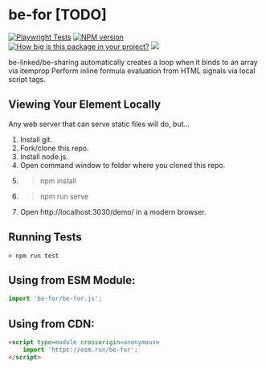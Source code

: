 # be-for [TODO]

<!-- [![Published on webcomponents.org](https://img.shields.io/badge/webcomponents.org-published-blue.svg)](https://www.webcomponents.org/element/be-switched) -->
[![Playwright Tests](https://github.com/bahrus/be-for/actions/workflows/CI.yml/badge.svg)](https://github.com/bahrus/be-for/actions/workflows/CI.yml) 
[![NPM version](https://badge.fury.io/js/be-for.png)](http://badge.fury.io/js/be-for)
[![How big is this package in your project?](https://img.shields.io/bundlephobia/minzip/be-for?style=for-the-badge)](https://bundlephobia.com/result?p=be-for)
<img src="http://img.badgesize.io/https://cdn.jsdelivr.net/npm/be-for?compression=gzip">

be-linked/be-sharing automatically creates a loop when it binds to an array via itemprop
Perform inline formula evaluation from  HTML signals via local script tags.



## Viewing Your Element Locally

Any web server that can serve static files will do, but...

1.  Install git.
2.  Fork/clone this repo.
3.  Install node.js.
4.  Open command window to folder where you cloned this repo.
5.  > npm install
6.  > npm run serve
7.  Open http://localhost:3030/demo/ in a modern browser.

## Running Tests

```
> npm run test
```

## Using from ESM Module:

```JavaScript
import 'be-for/be-for.js';
```

## Using from CDN:

```html
<script type=module crossorigin=anonymous>
    import 'https://esm.run/be-for';
</script>
```